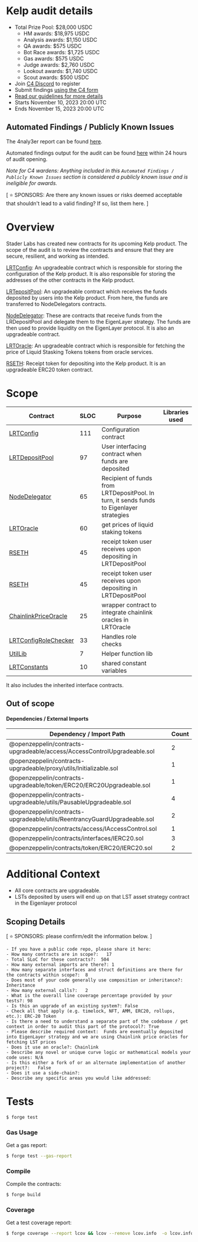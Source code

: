# Kelp audit details

- Total Prize Pool: $28,000 USDC
  - HM awards: $18,975 USDC
  - Analysis awards: $1,150 USDC
  - QA awards: $575 USDC
  - Bot Race awards: $1,725 USDC
  - Gas awards: $575 USDC
  - Judge awards: $2,760 USDC
  - Lookout awards: $1,740 USDC
  - Scout awards: $500 USDC
- Join [C4 Discord](https://discord.gg/code4rena) to register
- Submit findings [using the C4 form](https://code4rena.com/contests/2023-11-kelp/submit)
- [Read our guidelines for more details](https://docs.code4rena.com/roles/wardens)
- Starts November 10, 2023 20:00 UTC
- Ends November 15, 2023 20:00 UTC

## Automated Findings / Publicly Known Issues

The 4naly3er report can be found [here](https://github.com/code-423n4/2023-11-kelp/blob/main/4naly3er-report.md).

Automated findings output for the audit can be found [here](https://github.com/code-423n4/2023-11-kelp/blob/main/bot-report.md) within 24 hours of audit opening.

_Note for C4 wardens: Anything included in this `Automated Findings / Publicly Known Issues` section is considered a publicly known issue and is ineligible for awards._

[ ⭐️ SPONSORS: Are there any known issues or risks deemed acceptable that shouldn't lead to a valid finding? If so, list them here. ]

# Overview

Stader Labs has created new contracts for its upcoming Kelp product. The scope of the audit is to review the contracts and ensure that they are secure, resilient, and working as intended.

[LRTConfig](./src/LRTConfig.sol): An upgradeable contract which is responsible for storing the configuration of the Kelp product. It is also responsible for storing the addresses of the other contracts in the Kelp product.

[LRTepositPool](./src/LRDepositPool.sol): An upgradeable contract which receives the funds deposited by users into the Kelp product. From here, the funds are transferred to NodeDelegators contracts.

[NodeDelegator](./src/NodeDelegator.sol): These are contracts that receive funds from the LRDepositPool and delegate them to the EigenLayer strategy. The funds are then used to provide liquidity on the EigenLayer protocol. It is also an upgradeable contract.

[LRTOracle](./src/LRTOracle.sol): An upgradeable contract which is responsible for fetching the price of Liquid Stasking Tokens tokens from oracle services.

[RSETH](./src/RSETH.sol): Receipt token for depositing into the Kelp product. It is an upgradeable ERC20 token contract.

# Scope

| Contract                                                       | SLOC | Purpose                                                                                  | Libraries used |
| -------------------------------------------------------------- | ---- | ---------------------------------------------------------------------------------------- | -------------- |
| [LRTConfig](./src/LRTConfig.sol)                               | 111  | Configuration contract                                                                   |
| [LRTDepositPool](./src/LRTDepositPool.sol)                     | 97   | User interfacing contract when funds are deposited                                       |
| [NodeDelegator](./src/NodeDelegator.sol)                       | 65   | Recipient of funds from LRTDepositPool. In turn, it sends funds to Eigenlayer strategies |
| [LRTOracle](./src/LRTOracle.sol)                               | 60   | get prices of liquid staking tokens                                                      |
| [RSETH](./src/RSETH.sol)                                       | 45   | receipt token user receives upon depositing in LRTDepositPool                            |
| [RSETH](./src/RSETH.sol)                                       | 45   | receipt token user receives upon depositing in LRTDepositPool                            |
| [ChainlinkPriceOracle](./src/oracles/ChainlinkPriceOracle.sol) | 25   | wrapper contract to integrate chainlink oracles in LRTOracle                             |
| [LRTConfigRoleChecker](./src/utils/LRTConfigRoleChecker.sol)   | 33   | Handles role checks                                                                      |
| [UtilLib](./src/utils/UtilLib.sol)                             | 7    | Helper function lib                                                                      |
| [LRTConstants](./src/utils/LRTConstants.sol)                   | 10   | shared constant variables                                                                |

It also includes the inherited interface contracts.

## Out of scope

#### <span id=t-package-imports>Dependencies / External Imports</span>

| Dependency / Import Path                                                 | Count |
| ------------------------------------------------------------------------ | ----- |
| @openzeppelin/contracts-upgradeable/access/AccessControlUpgradeable.sol  | 2     |
| @openzeppelin/contracts-upgradeable/proxy/utils/Initializable.sol        | 1     |
| @openzeppelin/contracts-upgradeable/token/ERC20/ERC20Upgradeable.sol     | 1     |
| @openzeppelin/contracts-upgradeable/utils/PausableUpgradeable.sol        | 4     |
| @openzeppelin/contracts-upgradeable/utils/ReentrancyGuardUpgradeable.sol | 2     |
| @openzeppelin/contracts/access/IAccessControl.sol                        | 1     |
| @openzeppelin/contracts/interfaces/IERC20.sol                            | 3     |
| @openzeppelin/contracts/token/ERC20/IERC20.sol                           | 2     |

# Additional Context

- All core contracts are upgradeable.
- LSTs deposited by users will end up on that LST asset strategy contract in the Eigenlayer protocol

## Scoping Details

[ ⭐️ SPONSORS: please confirm/edit the information below. ]

```
- If you have a public code repo, please share it here:
- How many contracts are in scope?:   17
- Total SLoC for these contracts?:  504
- How many external imports are there?: 1
- How many separate interfaces and struct definitions are there for the contracts within scope?:  8
- Does most of your code generally use composition or inheritance?:   Inheritance
- How many external calls?:   2
- What is the overall line coverage percentage provided by your tests?: 98
- Is this an upgrade of an existing system?: False
- Check all that apply (e.g. timelock, NFT, AMM, ERC20, rollups, etc.): ERC-20 Token
- Is there a need to understand a separate part of the codebase / get context in order to audit this part of the protocol?: True
- Please describe required context:  Funds are eventually deposited into EigenLayer strategy and we are using Chainlink price oracles for fetching LST prices
- Does it use an oracle?: Chainlink
- Describe any novel or unique curve logic or mathematical models your code uses: N/A
- Is this either a fork of or an alternate implementation of another project?:   False
- Does it use a side-chain?:
- Describe any specific areas you would like addressed:
```

# Tests

```sh
$ forge test
```

### Gas Usage

Get a gas report:

```sh
$ forge test --gas-report
```

### Compile

Compile the contracts:

```sh
$ forge build
```

### Coverage

Get a test coverage report:

```sh
$ forge coverage --report lcov && lcov --remove lcov.info  -o lcov.info 'test/*' 'script/*'
```
